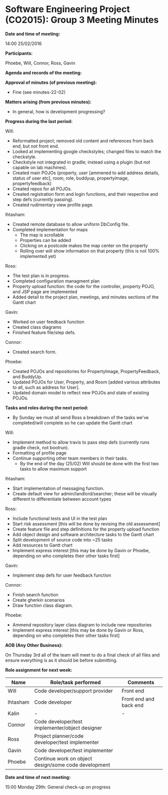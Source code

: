 # Software Engineering Project (CO2015):  Group 3 Meeting Minutes

**Date and time of meeting:**

14:00 25/02/2016

**Participants:**

Phoebe, Will, Connor, Ross, Gavin

**Agenda and records of the meeting:**

**Approval of minutes (of previous meeting):**

- Fine (see minutes-22-02)
	
**Matters arising (from previous minutes):**

* In general, how is development progressing?

**Progress during the last period:**

Will:
* Reformatted project; removed old content and references from back end, but not front end.
* Looked at implementing google checkstyles; changed files to match the checkstyle.
* Checkstyle not integrated in gradle; instead using a plugin (but not capable on lab machines).
* Created main POJOs (property, user [ammened to add address details, status of user etc], room, role, buddyup, propertyimage, propertyfeedback)
* Created repos for all POJOs.
* Created registration form and login functions, and their respective and step defs (currently passing).
* Created rudimentary view profile page.

Ihtasham:
* Created remote database to allow uniform DbConfig file.
* Completed implementation for maps
  * The map is scrollable
  *  Properties can be added
  * Clicking on a postcode makes the map center on the property
  * Rolling over will show information on that property (this is not 100% implemented yet)

Ross:
* The test plan is in progress.
* Completed configuration managment plan
* Property upload function: the code for the controller, property POJO, and JSP page are implemented
* Added detail to the project plan, meetings, and minutes sections of the Gantt chart

Gavin:
* Worked on user feedback function
* Created class diagrams 
* Finished feature file/step defs.

Connor:
* Created search form.

Phoebe:
* Created POJOs and repositories for PropertyImage, PropertyFeedback, and BuddyUp.
* Updated POJOs for User, Property, and Room [added various attributes to all, such as address for User].
* Updated domain model to reflect new POJOs and state of existing POJOs.

**Tasks and roles during the next period:**

* By Sunday we must all send Ross a breakdown of the tasks we've completed/will complete so he can update the Gantt chart

Will:
* Implement method to allow travis to pass step defs (currently runs gradle check, not bootrun).
* Formatting of profile page
* Continue supporting other team members in their tasks.
  * By the end of the day (25/02) Will should be done with the first two tasks to allow maximum support

Ihtasham:
* Start implementation of messaging function.
* Create default view for admin/landlord/searcher; these will be visually different to differentiate between account types

Ross:
* Include functional tests and UI in the test plan
* Start risk assessment [this will be done by revising the old assessment]
* Create feature file and step definitions for the property upload function
* Add object design and software architecture tasks to the Gantt chart
* Split development of source code into ~25 tasks
* Add resources to Gantt chart
* Implement express interest [this may be done by Gavin or Phoebe, depending on who completes their other tasks first]

Gavin: 
* Implement step defs for user feedback function

Connor:
* Finish search function
* Create gherkin scenarios
* Draw function class diagram.

Phoebe:
* Ammend repository layer class diagram to include new repositories
* Implement express interest [this may be done by Gavin or Ross, depending on who completes their other tasks first]

**AOB (Any Other Business):**

On Thursday 3rd all of the team will meet to do a final check of all files and ensure everything is as it should be before submitting.

**Role assignment for next week:**


|   Name   |     Role/task performed     |  Comments |
|----------|-----------------------------|-----------|
| Will     |Code developer/support provider|Front end|
| Ihtasham |Code developer|Front end and back end|
| Kalin    |-|-|
| Connor   |Code developer/test implementer/object designer||
| Ross     |Project planner/code developer/test implementer||
| Gavin    |Code developer/test implementer||
| Phoebe   |Continue work on object design/some code development||
	
	
**Date and time of next meeting:**

15:00 Monday 29th: General check-up on progress
